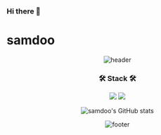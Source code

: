 ### Hi there 👋

<!--
**gjtpals/gjtpals** is a ✨ _special_ ✨ repository because its `README.md` (this file) appears on your GitHub profile.

Here are some ideas to get you started:

- 🔭 I’m currently working on ...
- 🌱 I’m currently learning ...
- 👯 I’m looking to collaborate on ...
- 🤔 I’m looking for help with ...
- 💬 Ask me about ...
- 📫 How to reach me: ...
- 😄 Pronouns: ...
- ⚡ Fun fact: ...
-->

# samdoo

<div align="center">
 
![header](https://capsule-render.vercel.app/api?type=waving&color=gradient&text=%20samdoo's_git%20%20&height=200&fontSize=50&fontColor=ffffff)

### 🛠️ Stack 🛠️
 
<img src="https://img.shields.io/badge/Notepad++-90E59A?style=flat&logo=Notepad++&logoColor=white"/>
<img src="https://img.shields.io/badge/C-A8B9CC?style=flat&logo=C&logoColor=white"/>
 
<br/> 
 
![samdoo's GitHub stats](https://github-readme-stats.vercel.app/api?username=gjtpals&show_icons=true&theme=radical)
 
![footer](https://capsule-render.vercel.app/api?section=footer&type=waving&color=gradient)
</div>
